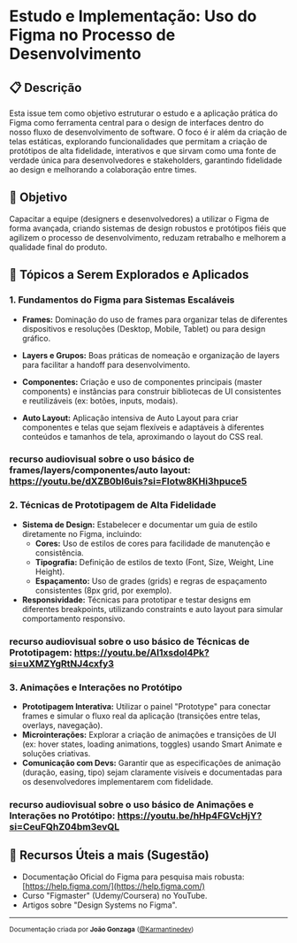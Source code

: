 # Estudo e Implementação: Uso do Figma no Processo de Desenvolvimento

## 📋 Descrição

Esta issue tem como objetivo estruturar o estudo e a aplicação prática do Figma como ferramenta central para o design de interfaces dentro do nosso fluxo de desenvolvimento de software. O foco é ir além da criação de telas estáticas, explorando funcionalidades que permitam a criação de protótipos de alta fidelidade, interativos e que sirvam como uma fonte de verdade única para desenvolvedores e stakeholders, garantindo fidelidade ao design e melhorando a colaboração entre times.

## 🎯 Objetivo

Capacitar a equipe (designers e desenvolvedores) a utilizar o Figma de forma avançada, criando sistemas de design robustos e protótipos fiéis que agilizem o processo de desenvolvimento, reduzam retrabalho e melhorem a qualidade final do produto.

## 📌 Tópicos a Serem Explorados e Aplicados

### 1. Fundamentos do Figma para Sistemas Escaláveis
- **Frames:** Dominação do uso de frames para organizar telas de diferentes dispositivos e resoluções (Desktop, Mobile, Tablet) ou para design gráfico.

- **Layers e Grupos:** Boas práticas de nomeação e organização de layers para facilitar a handoff para desenvolvimento.

- **Componentes:** Criação e uso de componentes principais (master components) e instâncias para construir bibliotecas de UI consistentes e reutilizáveis (ex: botões, inputs, modais).

- **Auto Layout:** Aplicação intensiva de Auto Layout para criar componentes e telas que sejam flexíveis e adaptáveis à diferentes conteúdos e tamanhos de tela, aproximando o layout do CSS real.

### recurso audiovisual sobre o uso básico de frames/layers/componentes/auto layout: https://youtu.be/dXZB0bI6uis?si=FIotw8KHi3hpuce5

### 2. Técnicas de Prototipagem de Alta Fidelidade
- **Sistema de Design:** Estabelecer e documentar um guia de estilo diretamente no Figma, incluindo:
  - **Cores:** Uso de estilos de cores para facilidade de manutenção e consistência.
  - **Tipografia:** Definição de estilos de texto (Font, Size, Weight, Line Height).
  - **Espaçamento:** Uso de grades (grids) e regras de espaçamento consistentes (8px grid, por exemplo).
- **Responsividade:** Técnicas para prototipar e testar designs em diferentes breakpoints, utilizando constraints e auto layout para simular comportamento responsivo.

### recurso audiovisual sobre o uso básico de Técnicas de Prototipagem: https://youtu.be/Al1xsdol4Pk?si=uXMZYgRtNJ4cxfy3

### 3. Animações e Interações no Protótipo
- **Prototipagem Interativa:** Utilizar o painel "Prototype" para conectar frames e simular o fluxo real da aplicação (transições entre telas, overlays, navegação).
- **Microinterações:** Explorar a criação de animações e transições de UI (ex: hover states, loading animations, toggles) usando Smart Animate e soluções criativas.
- **Comunicação com Devs:** Garantir que as especificações de animação (duração, easing, tipo) sejam claramente visíveis e documentadas para os desenvolvedores implementarem com fidelidade.

### recurso audiovisual sobre o uso básico de Animações e Interações no Protótipo: https://youtu.be/hHp4FGVcHjY?si=CeuFQhZ04bm3evQL

## 🔗 Recursos Úteis a mais (Sugestão)

- Documentação Oficial do Figma para pesquisa mais robusta: [https://help.figma.com/](https://help.figma.com/)
- Curso "Figmaster" (Udemy/Coursera) no YouTube.
- Artigos sobre "Design Systems no Figma".

---

<sub>Documentação criada por **João Gonzaga** ([@Karmantinedev](https://github.com/Karmantinedev))</sub>